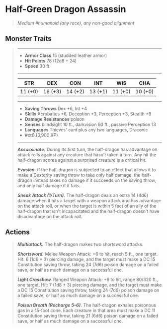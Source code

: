 # Half-Green Dragon Assassin
>*Medium #humanoid (any race), any non-good alignment*
## Monster Traits
>___
>- **Armor Class** 15 (studded leather armor)
>- **Hit Points** 78 (12d8 + 24)
>- **Speed** 30 ft.
>___
>|STR|DEX|CON|INT|WIS|CHA|
>|:---:|:---:|:---:|:---:|:---:|:---:|
>|11 (+0)|16 (+3)|14 (+2)|13 (+1)|11 (+0)|10 (+0)|
>___
>- **Saving Throws** Dex +6, Int +4
>- **Skills** Acrobatics +6, Deception +3, Perception +3, Stealth +9
>- **Damage Resistances** poison
>- **Senses** blindsight 10 ft., darkvision 60 ft., passive Perception 13
>- **Languages** Thieves' cant plus any two languages, Draconic
>- #cr8 (3,900 XP)
>___
>***Assassinate.*** During its first turn, the half-dragon has advantage on attack rolls against any creature that hasn't taken a turn. Any hit the half-dragon scores against a surprised creature is a critical hit.  
>
>***Evasion.*** If the half-dragon is subjected to an effect that allows it to make a Dexterity saving throw to take only half damage, the half-dragon instead takes no damage if it succeeds on the saving throw, and only half damage if it fails.  
>
>***Sneak Attack (1/Turn).*** The half-dragon deals an extra 14 (4d6) damage when it hits a target with a weapon attack and has advantage on the attack roll, or when the target is within 5 feet of an ally of the half-dragon that isn't incapacitated and the half-dragon doesn't have disadvantage on the attack roll.  
>
## Actions
>***Multiattack.*** The half-dragon makes two shortsword attacks.  
>
>***Shortsword.*** Melee Weapon Attack: +6 to hit, reach 5 ft., one target. Hit: 6 (1d6 + 3) piercing damage, and the target must make a DC 15 Constitution saving throw, taking 24 (7d6) poison damage on a failed save, or half as much damage on a successful one.  
>
>***Light Crossbow.*** Ranged Weapon Attack: +6 to hit, range 80/320 ft., one target. Hit: 7 (1d8 + 3) piercing damage, and the target must make a DC 15 Constitution saving throw, taking 24 (7d6) poison damage on a failed save, or half as much damage on a successful one.  
>
>***Poison Breath (Recharge 5–6).*** The half-dragon exhales poisonous gas in a 15-foot cone. Each creature in that area must make a DC 11 Constitution saving throw, taking 21 (6d6) poison damage on a failed save, or half as much damage on a successful one.